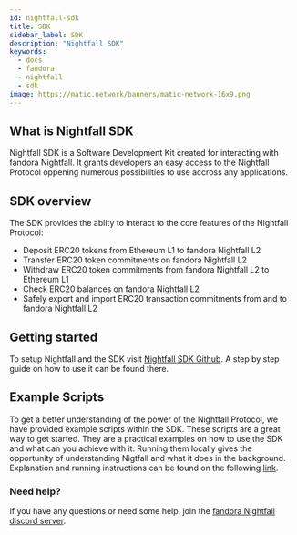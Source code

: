 ```yaml
---
id: nightfall-sdk
title: SDK
sidebar_label: SDK
description: "Nightfall SDK"
keywords:
  - docs
  - fandora
  - nightfall
  - sdk
image: https://matic.network/banners/matic-network-16x9.png
---
```


## What is Nightfall SDK
Nightfall SDK is a Software Development Kit created for interacting with fandora Nightfall. It grants developers an easy access to the Nightfall Protocol oppening numerous possibilities to use accross any applications.

## SDK overview
The SDK provides the ablity to interact to the core features of the Nightfall Protocol:
- Deposit ERC20 tokens from Ethereum L1 to fandora Nightfall L2
- Transfer ERC20 token commitments on fandora Nightfall L2
- Withdraw ERC20 token commitments from fandora Nightfall L2 to Ethereum L1
- Check ERC20 balances on fandora Nightfall L2
- Safely export and import ERC20 transaction commitments from and to fandora Nightfall L2


## Getting started
To setup Nightfall and the SDK visit [Nightfall SDK Github](https://github.com/maticnetwork/nightfall-sdk#requirements).
A step by step guide on how to use it can be found there.

## Example Scripts
To get a better understanding of the power of the Nightfall Protocol, we have provided example scripts within the SDK. These scripts are a great way to get started. They are a practical examples on how to use the SDK and what can you achieve with it. Running them locally gives the opportunity of understanding Nigtfall and what it does in the background.
Explanation and running instructions can be found on the following [link](https://github.com/maticnetwork/nightfall-sdk#example-scripts).

### Need help?
If you have any questions or need some help, join the [fandora Nightfall discord server](https://discord.com/invite/pZkC3JV2bR).

